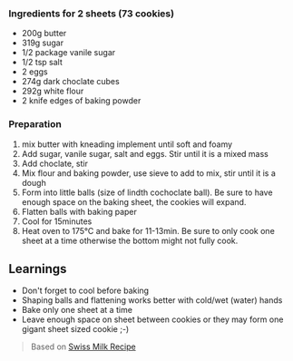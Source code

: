 ### Ingredients for 2 sheets (73 cookies)

* 200g butter
* 319g sugar
* 1/2 package vanile sugar
* 1/2 tsp salt
* 2 eggs
* 274g dark choclate cubes
* 292g white flour
* 2 knife edges of baking powder

### Preparation

1. mix butter with kneading implement until soft and foamy
2. Add sugar, vanile sugar, salt and eggs. Stir until it is a mixed mass
3. Add choclate, stir
4. Mix flour and baking powder, use sieve to add to mix, stir until it is a dough
5. Form into little balls (size of lindth cochoclate ball). Be sure to have enough space on the baking sheet, the cookies will expand.
6. Flatten balls with baking paper
7. Cool for 15minutes
8. Heat oven to 175°C and bake for 11-13min. Be sure to only cook one sheet at a time otherwise the bottom might not fully cook.

## Learnings

* Don't forget to cool before baking
* Shaping balls and flattening works better with cold/wet (water) hands
* Bake only one sheet at a time
* Leave enough space on sheet between cookies or they may form one gigant sheet sized cookie ;-)

> Based on [Swiss Milk Recipe](https://www.swissmilk.ch/de/rezepte-kochideen/rezepte/RB\_KAF2002\_12\_A/chocolate-chip-cookies-american-cookies/)
